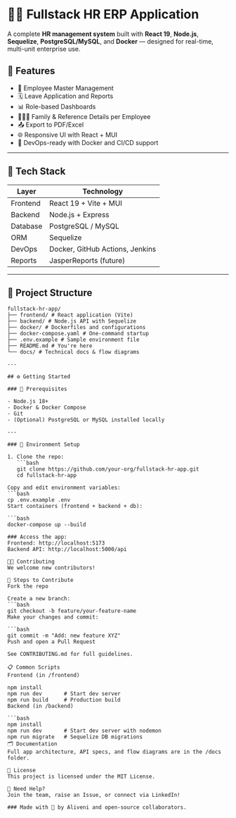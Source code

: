 # 🧑‍💼 Fullstack HR ERP Application

A complete **HR management system** built with **React 19**, **Node.js**, **Sequelize**, **PostgreSQL/MySQL**, and **Docker** — designed for real-time, multi-unit enterprise use.

## 🚀 Features

- 🧾 Employee Master Management  
- 🗓️ Leave Application and Reports  
- 📊 Role-based Dashboards  
- 👨‍👩‍👧 Family & Reference Details per Employee  
- 📤 Export to PDF/Excel  
- 🌐 Responsive UI with React + MUI  
- 🐳 DevOps-ready with Docker and CI/CD support  

---

## 🧰 Tech Stack

| Layer         | Technology                      |
|---------------|----------------------------------|
| Frontend      | React 19 + Vite + MUI           |
| Backend       | Node.js + Express               |
| Database      | PostgreSQL / MySQL              |
| ORM           | Sequelize                       |
| DevOps        | Docker, GitHub Actions, Jenkins |
| Reports       | JasperReports (future)          |

---

## 📂 Project Structure
```
fullstack-hr-app/
├── frontend/ # React application (Vite)
├── backend/ # Node.js API with Sequelize
├── docker/ # Dockerfiles and configurations
├── docker-compose.yaml # One-command startup
├── .env.example # Sample environment file
├── README.md # You're here
└── docs/ # Technical docs & flow diagrams

---

## ⚙️ Getting Started

### 🔧 Prerequisites

- Node.js 18+
- Docker & Docker Compose
- Git
- (Optional) PostgreSQL or MySQL installed locally

---

### 🚨 Environment Setup

1. Clone the repo:
   ```bash
   git clone https://github.com/your-org/fullstack-hr-app.git
   cd fullstack-hr-app

Copy and edit environment variables:
```bash
cp .env.example .env
Start containers (frontend + backend + db):

```bash
docker-compose up --build

### Access the app:
Frontend: http://localhost:5173
Backend API: http://localhost:5000/api

🧑‍💻 Contributing
We welcome new contributors!

👣 Steps to Contribute
Fork the repo

Create a new branch:
```bash
git checkout -b feature/your-feature-name
Make your changes and commit:

```bash
git commit -m "Add: new feature XYZ"
Push and open a Pull Request

See CONTRIBUTING.md for full guidelines.

📋 Common Scripts
Frontend (in /frontend)

npm install
npm run dev       # Start dev server
npm run build     # Production build
Backend (in /backend)

```bash
npm install
npm run dev       # Start dev server with nodemon
npm run migrate   # Sequelize DB migrations
🗂️ Documentation
Full app architecture, API specs, and flow diagrams are in the /docs folder.

📜 License
This project is licensed under the MIT License.

🙋 Need Help?
Join the team, raise an Issue, or connect via LinkedIn!

### Made with 💙 by Aliveni and open-source collaborators.

